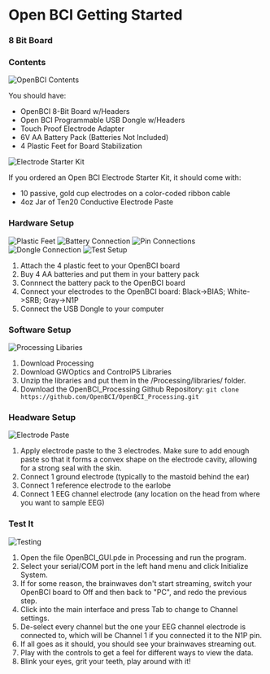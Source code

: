 # Open BCI Getting Started

### 8 Bit Board

### Contents

  ![OpenBCI Contents](../assets/images/Contents8bit.png)

You should have:
- OpenBCI 8-Bit Board w/Headers
- Open BCI Programmable USB Dongle w/Headers
- Touch Proof Electrode Adapter
- 6V AA Battery Pack (Batteries Not Included)
- 4 Plastic Feet for Board Stabilization

![Electrode Starter Kit](../assets/images/electrodeStarterKit.png)

If you ordered an Open BCI Electrode Starter Kit, it should come with:
- 10 passive, gold cup electrodes on a color-coded ribbon cable
- 4oz Jar of Ten20 Conductive Electrode Paste


### Hardware Setup

![Plastic Feet](../assets/images/8bitboard_wPlasticFeet.png)
![Battery Connection](../assets/images/batteryConnection.png)
![Pin Connections](../assets/images/PinConnections.png)
![Dongle Connection](../assets/images/dongleConnection.png)
![Test Setup](../assets/images/TestSetup.png)

1. Attach the 4 plastic feet to your OpenBCI board
2. Buy 4 AA batteries and put them in your battery pack
3. Connnect the battery pack to the OpenBCI board
4. Connect your electrodes to the OpenBCI board: Black->BIAS; White->SRB; Gray->N1P
5. Connect the USB Dongle to your computer


### Software Setup
![Processing Libaries](../assets/images/processing_libraries.png)

1. Download Processing
2. Download GWOptics and ControlP5 Libraries
3. Unzip the libraries and put them in the /Processing/libraries/ folder.
4. Download the OpenBCI_Processing Github Repository:
`git clone https://github.com/OpenBCI/OpenBCI_Processing.git`

### Headware Setup
![Electrode Paste](../assets/images/electrodePaste.png)

1. Apply electrode paste to the 3 electrodes. Make sure to add enough paste so that it forms a convex shape on the electrode cavity, allowing for a strong seal with the skin.
2. Connect 1 ground electrode (typically to the mastoid behind the ear)
3. Connect 1 reference electrode to the earlobe
4. Connect 1 EEG channel electrode (any location on the head from where you want to sample EEG)

### Test It
![Testing](../assets/images/testing_screenshot.png)

1. Open the file OpenBCI_GUI.pde in Processing and run the program.
2. Select your serial/COM port in the left hand menu and click Initialize System.
3. If for some reason, the brainwaves don't start streaming, switch your OpenBCI board to Off and then back to "PC", and redo the previous step.
4. Click into the main interface and press Tab to change to Channel settings.
5. De-select every channel but the one your EEG channel electrode is connected to, which will be Channel 1 if you connected it to the N1P pin.
6. If all goes as it should, you should see your brainwaves streaming out.
7. Play with the controls to get a feel for different ways to view the data.
8. Blink your eyes, grit your teeth, play around with it!
